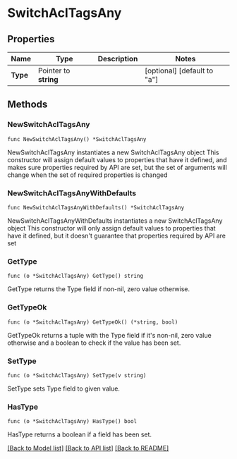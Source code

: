 # SwitchAclTagsAny

## Properties

Name | Type | Description | Notes
------------ | ------------- | ------------- | -------------
**Type** | Pointer to **string** |  | [optional] [default to "a"]

## Methods

### NewSwitchAclTagsAny

`func NewSwitchAclTagsAny() *SwitchAclTagsAny`

NewSwitchAclTagsAny instantiates a new SwitchAclTagsAny object
This constructor will assign default values to properties that have it defined,
and makes sure properties required by API are set, but the set of arguments
will change when the set of required properties is changed

### NewSwitchAclTagsAnyWithDefaults

`func NewSwitchAclTagsAnyWithDefaults() *SwitchAclTagsAny`

NewSwitchAclTagsAnyWithDefaults instantiates a new SwitchAclTagsAny object
This constructor will only assign default values to properties that have it defined,
but it doesn't guarantee that properties required by API are set

### GetType

`func (o *SwitchAclTagsAny) GetType() string`

GetType returns the Type field if non-nil, zero value otherwise.

### GetTypeOk

`func (o *SwitchAclTagsAny) GetTypeOk() (*string, bool)`

GetTypeOk returns a tuple with the Type field if it's non-nil, zero value otherwise
and a boolean to check if the value has been set.

### SetType

`func (o *SwitchAclTagsAny) SetType(v string)`

SetType sets Type field to given value.

### HasType

`func (o *SwitchAclTagsAny) HasType() bool`

HasType returns a boolean if a field has been set.


[[Back to Model list]](../README.md#documentation-for-models) [[Back to API list]](../README.md#documentation-for-api-endpoints) [[Back to README]](../README.md)


